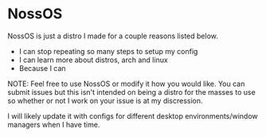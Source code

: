 # NossOS
NossOS is just a distro I made for a couple reasons listed below.

- I can stop repeating so many steps to setup my config
- I can learn more about distros, arch and linux
- Because I can

NOTE: Feel free to use NossOS or modify it how you would like. You can submit issues but this isn't intended on being a distro for the masses to use so whether or not I work on your issue is at my discression.

I will likely update it with configs for different desktop environments/window managers when I have time.
